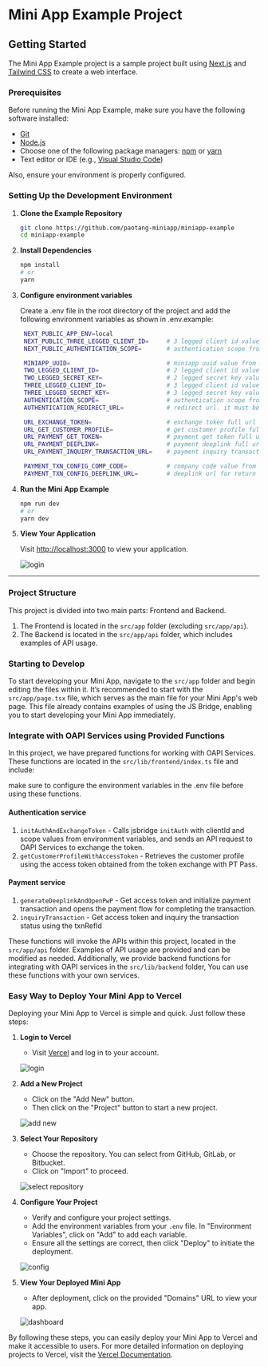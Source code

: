 # Mini App Example Project

## Getting Started

The Mini App Example project is a sample project built using [Next.js](https://nextjs.org/) and [Tailwind CSS](https://tailwindcss.com/) to create a web interface.

### Prerequisites

Before running the Mini App Example, make sure you have the following software installed:

- [Git](https://git-scm.com/)
- [Node.js](https://nodejs.org/)
- Choose one of the following package managers: [npm](https://www.npmjs.com/) or [yarn](https://yarnpkg.com/)
- Text editor or IDE (e.g., [Visual Studio Code](https://code.visualstudio.com/))

Also, ensure your environment is properly configured.

### Setting Up the Development Environment

1. **Clone the Example Repository**

   ```bash
   git clone https://github.com/paotang-miniapp/miniapp-example
   cd miniapp-example
   ```

2. **Install Dependencies**

   ```bash
   npm install
   # or
   yarn
   ```

3. **Configure environment variables**
  
   Create a .env file in the root directory of the project and add the following environment variables as shown in .env.example:

   ```bash
    NEXT_PUBLIC_APP_ENV=local
    NEXT_PUBLIC_THREE_LEGGED_CLIENT_ID=     # 3 legged client id value from oapi portal
    NEXT_PUBLIC_AUTHENTICATION_SCOPE=       # authentication scope from oapi portal sparated by '+', example: openid+offline

    MINIAPP_UUID=                           # miniapp uuid value from miniapp portal
    TWO_LEGGED_CLIENT_ID=                   # 2 legged client id value from oapi portal
    TWO_LEGGED_SECRET_KEY=                  # 2 legged secret key value from oapi portal
    THREE_LEGGED_CLIENT_ID=                 # 3 legged client id value from oapi portal
    THREE_LEGGED_SECRET_KEY=                # 3 legged secret key value from oapi portal
    AUTHENTICATION_SCOPE=                   # authentication scope from oapi portal sparated by '+', example: openid+offline
    AUTHENTICATION_REDIRECT_URL=            # redirect url. it must be the same as the authentication redirect url in oapi portal and default destination url in miniapp portal

    URL_EXCHANGE_TOKEN=                     # exchange token full url
    URL_GET_CUSTOMER_PROFILE=               # get customer profile full url
    URL_PAYMENT_GET_TOKEN=                  # payment get token full url        
    URL_PAYMENT_DEEPLINK=                   # payment deeplink full url
    URL_PAYMENT_INQUIRY_TRANSACTION_URL=    # payment inquiry transaction full url

    PAYMENT_TXN_CONFIG_COMP_CODE=           # company code value from oapi portal in merchant configuration
    PAYMENT_TXN_CONFIG_DEEPLINK_URL=        # deeplink url for return to app after payment completed
   ```

4. **Run the Mini App Example**

   ```bash
   npm run dev
   # or
   yarn dev
   ```

5. **View Your Application**

   Visit [http://localhost:3000](http://localhost:3000) to view your application.

   ![login](./instruction/screen/1.png)

----

### Project Structure

This project is divided into two main parts: Frontend and Backend.

1. The Frontend is located in the `src/app` folder (excluding `src/app/api`).
2. The Backend is located in the `src/app/api` folder, which includes examples of API usage.

### Starting to Develop

To start developing your Mini App, navigate to the `src/app` folder and begin editing the files within it. It’s recommended to start with the `src/app/page.tsx` file, which serves as the main file for your Mini App's web page. This file already contains examples of using the JS Bridge, enabling you to start developing your Mini App immediately.

### Integrate with OAPI Services using Provided Functions

In this project, we have prepared functions for working with OAPI Services. These functions are located in the `src/lib/frontend/index.ts` file and include:

make sure to configure the environment variables in the .env file before using these functions.

#### Authentication service

1. `initAuthAndExchangeToken` - Calls jsbridge `initAuth` with clientId and scope values from environment variables, and sends an API request to OAPI Services to exchange the token.
2. `getCustomerProfileWithAccessToken` - Retrieves the customer profile using the access token obtained from the token exchange with PT Pass.

#### Payment service

1. `generateDeeplinkAndOpenPwP` - Get access token and initialize payment transaction and opens the payment flow for completing the transaction.
2. `inquiryTransaction` - Get access token and inquiry the transaction status using the txnRefId

These functions will invoke the APIs within this project, located in the `src/app/api` folder. Examples of API usage are provided and can be modified as needed. Additionally, we provide backend functions for integrating with OAPI services in the `src/lib/backend` folder, You can use these functions with your own services.

### Easy Way to Deploy Your Mini App to Vercel

Deploying your Mini App to Vercel is simple and quick. Just follow these steps:

1. **Login to Vercel**
   - Visit [Vercel](https://vercel.com/) and log in to your account.

   ![login](./instruction/deploy-to-vercel/1.png)

2. **Add a New Project**
   - Click on the "Add New" button.
   - Then click on the "Project" button to start a new project.

   ![add new](./instruction/deploy-to-vercel/2.png)

3. **Select Your Repository**
   - Choose the repository. You can select from GitHub, GitLab, or Bitbucket.
   - Click on "Import" to proceed.

   ![select repository](./instruction/deploy-to-vercel/3.png)

4. **Configure Your Project**
   - Verify and configure your project settings.
   - Add the environment variables from your `.env` file. In "Environment Variables", click on "Add" to add each variable.
   - Ensure all the settings are correct, then click "Deploy" to initiate the deployment.

   ![config](./instruction/deploy-to-vercel/4.png)

5. **View Your Deployed Mini App**
   - After deployment, click on the provided "Domains" URL to view your app.

   ![dashboard](./instruction/deploy-to-vercel/5.png)

By following these steps, you can easily deploy your Mini App to Vercel and make it accessible to users. For more detailed information on deploying projects to Vercel, visit the [Vercel Documentation](https://vercel.com/docs).
